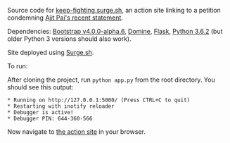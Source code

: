 Source code for [keep-fighting.surge.sh](http://keep-fighting.surge.sh/), an action
site linking to a petition condemning [Ajit Pai's recent statement](https://arstechnica.com/tech-policy/2017/07/ajit-pai-not-concerned-about-number-of-pro-net-neutrality-comments/).

Dependencies: [Bootstrap v4.0.0-alpha.6](https://v4-alpha.getbootstrap.com/getting-started/download/),
[Domine](https://www.fontsquirrel.com/fonts/domine), [Flask](http://flask.pocoo.org/), [Python 3.6.2](https://www.python.org/downloads/) (but older Python 3 versions should also work).

Site deployed using [Surge.sh](http://surge.sh/).

To run:

After cloning the project, run `python app.py` from the root directory. You should see this output:

```
* Running on http://127.0.0.1:5000/ (Press CTRL+C to quit)
* Restarting with inotify reloader
* Debugger is active!
* Debugger PIN: 644-360-566
```

Now navigate to [the action site](http://www.keep-fighting.surge.sh) in your browser.
